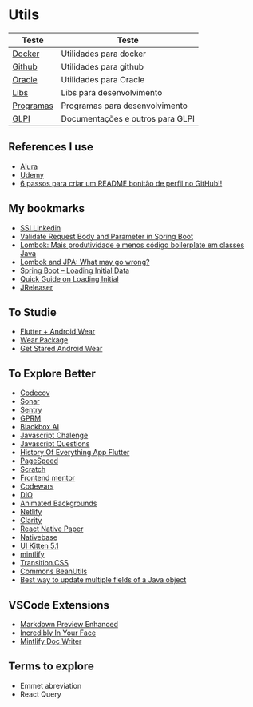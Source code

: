 # Utils

| Teste                  | Teste                          |
| ---------------------- | ------------------------------ |
| [Docker](docker)       | Utilidades para docker         |
| [Github](github)       | Utilidades para github         |
| [Oracle](oracle)       | Utilidades para Oracle         |
| [Libs](libs)           | Libs para desenvolvimento      |
| [Programas](programas) | Programas para desenvolvimento |
| [GLPI](glpi) | Documentações e outros para GLPI |

## References I use

- [Alura](https://www.alura.com.br/)
- [Udemy](https://www.udemy.com/)
- [6 passos para criar um README bonitão de perfil no GitHub!!](https://digitalinnovation.one/artigos/6-passos-para-criar-um-readme-bonitao-de-perfil-no-github)

## My bookmarks

- [SSI Linkedin](https://www.linkedin.com/sales/ssi)
- [Validate Request Body and Parameter in Spring Boot](https://blog.tericcabrel.com/validate-request-body-and-parameter-in-spring-boot/)
- [Lombok: Mais produtividade e menos código boilerplate em classes Java](https://youtu.be/DMBvVfeSg4o)
- [Lombok and JPA: What may go wrong?](https://www.jpa-buddy.com/blog/lombok-and-jpa-what-may-go-wrong/)
- [Spring Boot – Loading Initial Data](https://javabydeveloper.com/spring-boot-loading-initial-data/)
- [Quick Guide on Loading Initial](https://www.baeldung.com/spring-boot-data-sql-and-schema-sql)
- [JReleaser](https://jreleaser.org/)

## To Studie

- [Flutter + Android Wear](https://medium.com/flutter-community/flutter-building-wearos-app-fedf0f06d1b4)
- [Wear Package](https://pub.dev/packages/wear)
- [Get Stared Android Wear](https://developer.android.com/training/wearables/get-started/creating)

## To Explore Better

- [Codecov](https://app.codecov.io/)
- [Sonar](https://www.sonarqube.org/)
- [Sentry](https://sentry.io/)
- [GPRM](https://gprm.itsvg.in/)
- [Blackbox AI](https://www.useblackbox.io/)
- [Javascript Chalenge](https://www.jschallenger.com/)
- [Javascript Questions](https://github.com/lydiahallie/javascript-questions)
- [History Of Everything App Flutter](https://github.com/2d-inc/HistoryOfEverything)
- [PageSpeed](https://pagespeed.web.dev/)
- [Scratch](https://scratch.mit.edu/)
- [Frontend mentor](https://www.frontendmentor.io/)
- [Codewars](https://www.codewars.com)
- [DIO](https://www.dio.me/)
- [Animated Backgrounds](https://animatedbackgrounds.me/)
- [Netlify](https://www.netlify.com/)
- [Clarity](https://clarity.microsoft.com/)
- [React Native Paper](https://callstack.github.io/react-native-paper/)
- [Nativebase](https://nativebase.io/)
- [UI Kitten 5.1](https://akveo.github.io/react-native-ui-kitten/)
- [mintlify](https://writer.mintlify.com/)
- [Transition.CSS](https://www.transition.style/)
- [Commons BeanUtils](https://commons.apache.org/proper/commons-beanutils/)
- [Best way to update multiple fields of a Java object](https://stackoverflow.com/questions/8512214/best-way-to-update-multiple-fields-of-a-java-object)

## VSCode Extensions

- [Markdown Preview Enhanced](https://marketplace.visualstudio.com/items?itemName=shd101wyy.markdown-preview-enhanced)
- [Incredibly In Your Face](https://marketplace.visualstudio.com/items?itemName=VirejDasani.incredibly-in-your-face)
- [Mintlify Doc Writer](https://marketplace.visualstudio.com/items?itemName=mintlify.document)

## Terms to explore

- Emmet abreviation
- React Query
